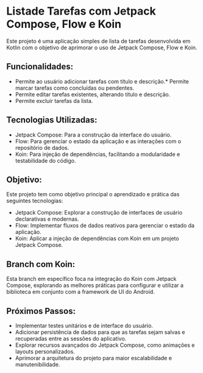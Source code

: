 # Listade Tarefas com Jetpack Compose, Flow e Koin

Este projeto é uma aplicação simples de lista de tarefas desenvolvida em Kotlin com o objetivo de aprimorar o uso de Jetpack Compose, Flow e Koin.

## Funcionalidades:

* Permite ao usuário adicionar tarefas com título e descrição.* Permite marcar tarefas como concluídas ou pendentes.
* Permite editar tarefas existentes, alterando título e descrição.
* Permite excluir tarefas da lista.

## Tecnologias Utilizadas:

* Jetpack Compose: Para a construção da interface do usuário.
* Flow: Para gerenciar o estado da aplicação e as interações com o repositório de dados.
* Koin: Para injeção de dependências, facilitando a modularidade e testabilidade do código.

## Objetivo:

Este projeto tem como objetivo principal o aprendizado e prática das seguintes tecnologias:

* Jetpack Compose: Explorar a construção de interfaces de usuário declarativas e modernas.
* Flow: Implementar fluxos de dados reativos para gerenciar o estado da aplicação.
* Koin: Aplicar a injeção de dependências com Koin em um projeto Jetpack Compose.

## Branch com Koin:

Esta branch em específico foca na integração do Koin com Jetpack Compose, explorando as melhores práticas para configurar e utilizar a biblioteca em conjunto com a framework de UI do Android.

## Próximos Passos:

* Implementar testes unitários e de interface do usuário.
* Adicionar persistência de dados para que as tarefas sejam salvas e recuperadas entre as sessões do aplicativo.
* Explorar recursos avançados do Jetpack Compose, como animações e layouts personalizados.
* Aprimorar a arquitetura do projeto para maior escalabilidade e manutenibilidade.
